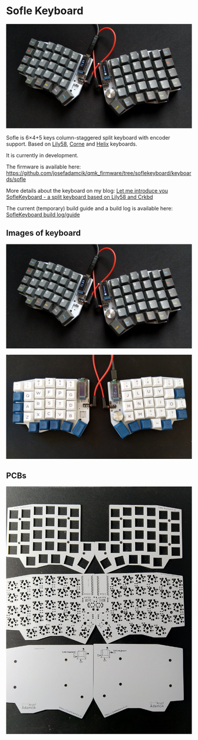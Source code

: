 # Sofle Keyboard

![SofleKeyboard](Images/IMG_20200126_114622.jpg)

Sofle is 6×4+5 keys column-staggered split keyboard with encoder support. Based on [Lily58](https://github.com/kata0510/Lily58), [Corne](https://github.com/foostan/crkbd) and [Helix](https://github.com/MakotoKurauchi/helix) keyboards.

It is currently in development.

The firmware is available here: https://github.com/josefadamcik/qmk_firmware/tree/soflekeyboard/keyboards/sofle

More details about the keyboard on my blog: [Let me introduce you SofleKeyboard - a split keyboard based on Lily58 and Crkbd](https://josef-adamcik.cz/electronics/let-me-introduce-you-sofle-keyboard-split-keyboard-based-on-lily58.html)

The current (temporary) build guide and a build log is available here: [SofleKeyboard build log/guide](https://josef-adamcik.cz/electronics/soflekeyboard-build-log-and-build-guide.html)

## Images of keyboard

![SofleKeyboard](Images/IMG_20200126_114622.jpg)

![SofleKeyboard](Images/IMG_20191110_131443.jpg)

## PCBs

![SofleKeyboard PCB](Images/IMG_20191104_202757.jpg)
